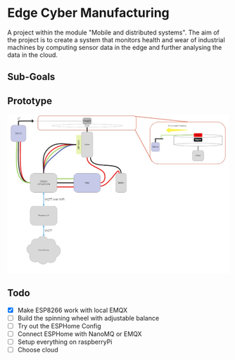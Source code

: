 # Edge Cyber Manufacturing
A project within the module "Mobile and distributed systems". The aim of the project is to create a system that monitors health and wear of industrial machines by computing sensor data in the edge and further analysing the data in the cloud.

## Sub-Goals



## Prototype
![alt text](./assets/demonstrator-architecture.jpg "Architecture")
 
## Todo

- [x] Make ESP8266 work with local EMQX
- [ ] Build the spinning wheel with adjustable balance
- [ ] Try out the ESPHome Config
- [ ] Connect ESPHome with NanoMQ or EMQX
- [ ] Setup everything on raspberryPi
- [ ] Choose cloud
